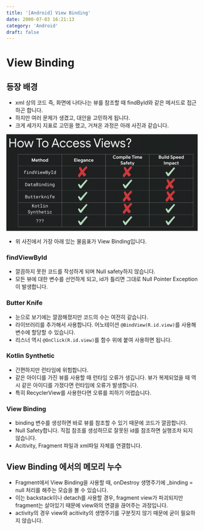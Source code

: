 ```yaml
---
title: '[Android] View Binding'
date: 2000-07-03 16:21:13
category: 'Android'
draft: false
---
```


# View Binding

## 등장 배경

-   xml 상의 코드 즉, 화면에 나타나는 뷰를 참조할 때 findById와 같은 메서드로 접근하곤 합니다.
-   하지만 여러 문제가 생겼고, 대안을 고민하게 됩니다.
-   크게 세가지 지표로 고민을 했고, 거쳐온 과정은 아래 사진과 같습니다.

![](./images/viewbinding.png)
-   위 사진에서 가장 아래 있는 물음표가 View Binding입니다.

### findViewById

-   깔끔하지 못한 코드를 작성하게 되며 Null safety하지 않습니다.
-   모든 뷰에 대한 변수를 선언하게 되고, id가 틀리면 그대로 Null Pointer Exception이 발생합니다.

### Butter Knife

-   눈으로 보기에는 깔끔해졌지만 코드의 수는 여전히 같습니다.
-   라이브러리를 추가해서 사용합니다. 어노테이션 `@BindView(R.id.view)`를 사용해 변수에 할당할 수 있습니다.
-   리스너 역시 `@OnClick(R.id.view)`를 함수 위에 붙여 사용하면 됩니다.

### Kotlin Synthetic

-   간편하지만 런타임에 위험합니다.
-   같은 아이디를 가진 뷰를 사용할 때 런타임 오류가 생깁니다. 뷰가 복제되었을 때 역시 같은 아이디를 가졌다면 런타임에 오류가 발생합니다.
-   특히 RecyclerView를 사용한다면 오류를 피하기 어렵습니다.

### View Binding

-   binding 변수를 생성하면 바로 뷰를 참조할 수 있기 때문에 코드가 깔끔합니다.
-   Null Safety합니다. 직접 참조를 생성하므로 잘못된 id를 참조하면 실행조차 되지 않습니다.
-   Acitivity, Fragment 파일과 xml파일 자체를 연결합니다.

## View Binding 에서의 메모리 누수

-   Fragment에서 View Binding을 사용할 때, onDestroy 생명주기에 \_binding = null 처리를 해주는 모습을 볼 수 있습니다.
-   이는 backstack이나 detach를 사용할 경우, fragment view가 파괴되지만 fragment는 살아있기 때문에 view와의 연결을 끊어주는 과정입니다.
-   activity의 경우 view와 acitivity의 생명주기를 구분짓지 않기 때문에 굳이 필요하지 않습니다.
